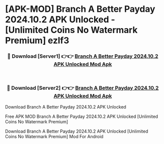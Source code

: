 # [APK-MOD] Branch  A Better Payday 2024.10.2 APK Unlocked - [Unlimited Coins No Watermark Premium] ezlf3



<div align="center">
<h3>🔴 Download [Server1] 👉👉 <a href="https://momento.my/?title=Branch__A_Better_Payday_2024.10.2_APK_Unlocked">Branch  A Better Payday 2024.10.2 APK Unlocked Mod Apk</a></h3><br>

<h3>🔴 Download [Server2] 👉👉 <a href="https://momento.my/?title=Branch__A_Better_Payday_2024.10.2_APK_Unlocked">Branch  A Better Payday 2024.10.2 APK Unlocked Mod Apk</a></h3>
</div>



Download Branch  A Better Payday 2024.10.2 APK Unlocked 

Free APK MOD Branch  A Better Payday 2024.10.2 APK Unlocked [Unlimited Coins No Watermark Premium]

Download Branch  A Better Payday 2024.10.2 APK Unlocked [Unlimited Coins No Watermark Premium] Mod For Android
